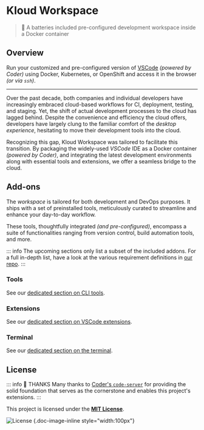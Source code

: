 # Kloud Workspace

> 🔋 A batteries included pre-configured development workspace inside a Docker container

## Overview

Run your customized and pre-configured version of [VSCode][] *(powered by Coder)* using
Docker, Kubernetes, or OpenShift and access it in the browser *(or via `ssh`)*.

---

Over the past decade, both companies and individual developers have increasingly embraced
cloud-based workflows for CI, deployment, testing, and staging.
Yet, the shift of actual development processes to the cloud has lagged behind.
Despite the convenience and efficiency the cloud offers, developers have largely clung to
the familiar comfort of the *desktop experience*, hesitating to move their development
tools into the cloud.

Recognizing this gap, Kloud Workspace was tailored to facilitate this transition.
By packaging the widely-used *VSCode* IDE as a Docker container *(powered by Coder)*,
and integrating the latest development environments along with essential tools and
extensions, we offer a seamless bridge to the cloud.

## Add-ons

The *workspace* is tailored for both development and DevOps purposes.
It ships with a set of preinstalled tools, meticulously curated to streamline and enhance
your day-to-day workflow.

These tools, thoughtfully integrated *(and pre-configured)*, encompass a suite of
functionalities ranging from version control, build automation tools, and more.

::: info
The upcoming sections only list a subset of the included addons.
For a full in-depth list, have a look at the various requirement definitions in
[our repo](https://github.com/kloudkit/workspace).
:::

### Tools

See our [dedicated section on CLI tools](/tools/overview).

### Extensions

See our [dedicated section on VSCode extensions](/editor/extensions).

### Terminal

See our [dedicated section on the terminal](/editor/terminal).

## License

::: info 👏 THANKS
Many thanks to [Coder's `code-server`](https://code-server.dev) for providing the solid
foundation that serves as the cornerstone and enables this project's extensions.
:::

This project is licensed under the [**MIT License**][Workspace].

![License](/icons/mit.svg) {.doc-image-inline style="width:100px"}

[VSCode]: https://github.com/Microsoft/vscode
[Workspace]: https://github.com/kloudkit/workspace?tab=MIT-1-ov-file#MIT-1-ov-file

